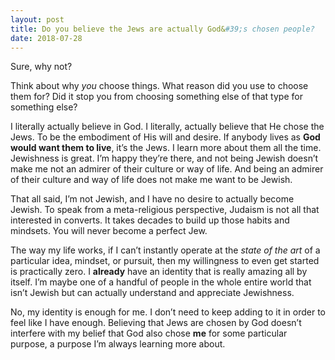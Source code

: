 ```yaml
---
layout: post
title: Do you believe the Jews are actually God&#39;s chosen people?
date: 2018-07-28
---
```


<p>Sure, why not?</p><p>Think about why <i>you</i> choose things. What reason did you use to choose them for? Did it stop you from choosing something else of that type for something else?</p><p>I literally actually believe in God. I literally, actually believe that He chose the Jews. To be the embodiment of His will and desire. If anybody lives as <b>God would want them to live</b>, it’s the Jews. I learn more about them all the time. Jewishness is great. I’m happy they’re there, and not being Jewish doesn’t make me not an admirer of their culture or way of life. And being an admirer of their culture and way of life does not make me want to be Jewish.</p><p>That all said, I’m not Jewish, and I have no desire to actually become Jewish. To speak from a meta-religious perspective, Judaism is not all that interested in converts. It takes decades to build up those habits and mindsets. You will never become a perfect Jew.</p><p>The way my life works, if I can’t instantly operate at the <i>state of the art</i> of a particular idea, mindset, or pursuit, then my willingness to even get started is practically zero. I <b>already</b> have an identity that is really amazing all by itself. I’m maybe one of a handful of people in the whole entire world that isn’t Jewish but can actually understand and appreciate Jewishness.</p><p>No, my identity is enough for me. I don’t need to keep adding to it in order to feel like I have enough. Believing that Jews are chosen by God doesn’t interfere with my belief that God also chose <b>me</b> for some particular purpose, a purpose I’m always learning more about.</p>
